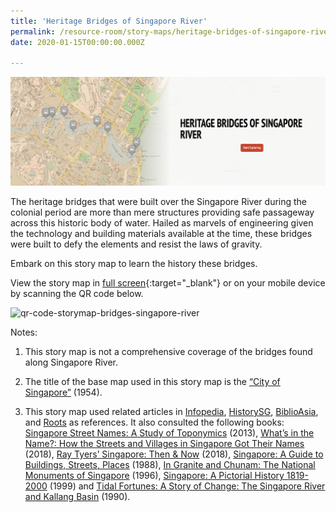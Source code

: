 ```yaml
---
title: 'Heritage Bridges of Singapore River'
permalink: /resource-room/story-maps/heritage-bridges-of-singapore-river
date: 2020-01-15T00:00:00.000Z

---
```



<img src="/images/storymap-image-singapore-river-bridges.png" alt="storymap-singapore-river-bridges"/>

The heritage bridges that were built over the Singapore River during the colonial period are more than mere structures providing safe passageway across this historic body of water. Hailed as marvels of engineering given the technology and building materials available at the time, these bridges were built to defy the elements and resist the laws of gravity. 

Embark on this story map to learn the history these bridges.

View the story map in [full screen](https://uploads.knightlab.com/storymapjs/04f5c05311b7e48aadefd0cdd269c308/bridges-of-singapore-river-1966/index.html){:target="_blank"} or on your mobile device by scanning the QR code below.

<img src="/images/qr-code-storymap-bridges-singapore-river.png" alt="qr-code-storymap-bridges-singapore-river" style="width:200px;" />

Notes:
1. This story map is not a comprehensive coverage of the bridges found along Singapore River.

2. The title of the base map used in this story map is the [“City of Singapore”]( https://www.nas.gov.sg/archivesonline/maps_building_plans/record-details/f90605b3-115c-11e3-83d5-0050568939ad) (1954).

3. This story map used related articles in [Infopedia](https://eresources.nlb.gov.sg/infopedia/), [HistorySG](http://eresources.nlb.gov.sg/history), [BiblioAsia](https://www.nlb.gov.sg/Browse/BiblioAsia.aspx), and [Roots](https://www.roots.sg/) as references. It also consulted the following books: [Singapore Street Names: A Study of Toponymics](https://eservice.nlb.gov.sg/item_holding.aspx?bid=200123850) (2013), [What’s in the Name?: How the Streets and Villages in Singapore Got Their Names](https://eservice.nlb.gov.sg/item_holding.aspx?bid=202924449) (2018), [Ray Tyers’ Singapore: Then & Now](https://eservice.nlb.gov.sg/item_holding.aspx?bid=203784837) (2018), [Singapore: A Guide to Buildings, Streets, Places](http://eservice.nlb.gov.sg/item_holding.aspx?bid=4712298) (1988), [In Granite and Chunam: The National Monuments of Singapore](http://eservice.nlb.gov.sg/item_holding_s.aspx?bid=7919754) (1996), [Singapore: A Pictorial History 1819-2000](http://eservice.nlb.gov.sg/item_holding.aspx?bid=9651676) (1999) and [Tidal Fortunes: A Story of Change: The Singapore River and Kallang Basin](https://eservice.nlb.gov.sg/item_holding.aspx?bid=5788078) (1990).
